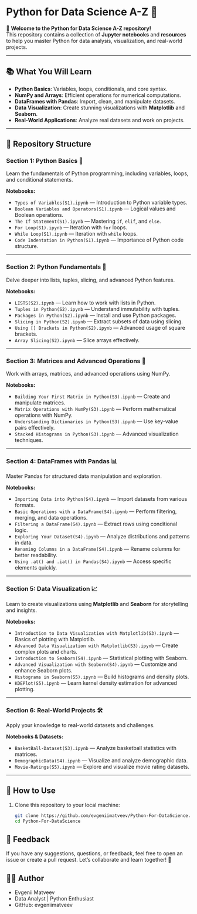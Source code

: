 # **Python for Data Science A-Z 🐍**

🎉 **Welcome to the Python for Data Science A-Z repository!**  
This repository contains a collection of **Jupyter notebooks** and **resources** to help you master Python for data analysis, visualization, and real-world projects.  

---

## 📚 **What You Will Learn**  

- **Python Basics**: Variables, loops, conditionals, and core syntax.  
- **NumPy and Arrays**: Efficient operations for numerical computations.  
- **DataFrames with Pandas**: Import, clean, and manipulate datasets.  
- **Data Visualization**: Create stunning visualizations with **Matplotlib** and **Seaborn**.  
- **Real-World Applications**: Analyze real datasets and work on projects.  

---

## 📂 **Repository Structure**

### **Section 1: Python Basics 🧩**  
Learn the fundamentals of Python programming, including variables, loops, and conditional statements.  

**Notebooks:**  
- `Types of Variables(S1).ipynb` — Introduction to Python variable types.  
- `Boolean Variables and Operators(S1).ipynb` — Logical values and Boolean operations.  
- `The If Statement(S1).ipynb` — Mastering `if`, `elif`, and `else`.  
- `For Loop(S1).ipynb` — Iteration with `for` loops.  
- `While Loop(S1).ipynb` — Iteration with `while` loops.  
- `Code Indentation in Python(S1).ipynb` — Importance of Python code structure.  

---

### **Section 2: Python Fundamentals 🚀**  
Delve deeper into lists, tuples, slicing, and advanced Python features.  

**Notebooks:**  
- `LISTS(S2).ipynb` — Learn how to work with lists in Python.  
- `Tuples in Python(S2).ipynb` — Understand immutability with tuples.  
- `Packages in Python(S2).ipynb` — Install and use Python packages.  
- `Slicing in Python(S2).ipynb` — Extract subsets of data using slicing.  
- `Using [] Brackets in Python(S2).ipynb` — Advanced usage of square brackets.  
- `Array Slicing(S2).ipynb` — Slice arrays effectively.  

---

### **Section 3: Matrices and Advanced Operations 🧮**  
Work with arrays, matrices, and advanced operations using NumPy.  

**Notebooks:**  
- `Building Your First Matrix in Python(S3).ipynb` — Create and manipulate matrices.  
- `Matrix Operations with NumPy(S3).ipynb` — Perform mathematical operations with NumPy.  
- `Understanding Dictionaries in Python(S3).ipynb` — Use key-value pairs effectively.  
- `Stacked Histograms in Python(S3).ipynb` — Advanced visualization techniques.  

---

### **Section 4: DataFrames with Pandas 📊**  
Master Pandas for structured data manipulation and exploration.  

**Notebooks:**  
- `Importing Data into Python(S4).ipynb` — Import datasets from various formats.  
- `Basic Operations with a DataFrame(S4).ipynb` — Perform filtering, merging, and data operations.  
- `Filtering a DataFrame(S4).ipynb` — Extract rows using conditional logic.  
- `Exploring Your Dataset(S4).ipynb` — Analyze distributions and patterns in data.  
- `Renaming Columns in a DataFrame(S4).ipynb` — Rename columns for better readability.  
- `Using .at() and .iat() in Pandas(S4).ipynb` — Access specific elements quickly.  

---

### **Section 5: Data Visualization 📈**  
Learn to create visualizations using **Matplotlib** and **Seaborn** for storytelling and insights.  

**Notebooks:**  
- `Introduction to Data Visualization with Matplotlib(S3).ipynb` — Basics of plotting with Matplotlib.  
- `Advanced Data Visualization with Matplotlib(S3).ipynb` — Create complex plots and charts.  
- `Introduction to Seaborn(S4).ipynb` — Statistical plotting with Seaborn.  
- `Advanced Visualization with Seaborn(S4).ipynb` — Customize and enhance Seaborn plots.  
- `Histograms in Seaborn(S5).ipynb` — Build histograms and density plots.  
- `KDEPlot(S5).ipynb` — Learn kernel density estimation for advanced plotting.  

---

### **Section 6: Real-World Projects 🛠️**  
Apply your knowledge to real-world datasets and challenges.  

**Notebooks & Datasets:**  
- `BasketBall-Dataset(S3).ipynb` — Analyze basketball statistics with matrices.  
- `DemographicData(S4).ipynb` — Visualize and analyze demographic data.  
- `Movie-Ratings(S5).ipynb` — Explore and visualize movie rating datasets.  

---

## 🚀 **How to Use**  

1. Clone this repository to your local machine:  
   ```bash
   git clone https://github.com/evgeniimatveev/Python-For-DataScience.git  
   cd Python-For-DataScience

## 📧 Feedback
If you have any suggestions, questions, or feedback, feel free to open an issue or create a pull request. Let’s collaborate and learn together! 🚀

## 👨‍💻 Author
- Evgenii Matveev
- Data Analyst | Python Enthusiast
- GitHub: evgeniimatveev

